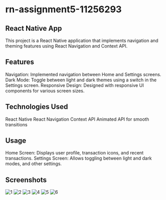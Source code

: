 # rn-assignment5-11256293

## React Native App

This project is a React Native application that implements navigation and theming features using React Navigation and Context API.

## Features
Navigation: Implemented navigation between Home and Settings screens.
Dark Mode: Toggle between light and dark themes using a switch in the Settings screen.
Responsive Design: Designed with responsive UI components for various screen sizes.

##  Technologies Used
React Native
React Navigation
Context API
Animated API for smooth transitions

 ##   Usage
Home Screen: Displays user profile, transaction icons, and recent transactions.
Settings Screen: Allows toggling between light and dark modes, and other settings.
  
## Screenshots
![1](https://github.com/LouisaEco/rn-assignment5-11256293/assets/147488916/77cb5d11-14b7-431b-b3a4-dbd63ad3fa3a)
![2](https://github.com/LouisaEco/rn-assignment5-11256293/assets/147488916/bd78647a-15fc-49cb-b188-aad31061e182)
![3](https://github.com/LouisaEco/rn-assignment5-11256293/assets/147488916/2a4d021b-6fa8-4788-a24b-1fd51609ef82)
![4](https://github.com/LouisaEco/rn-assignment5-11256293/assets/147488916/46495a9a-71d1-45f7-8f6e-5a432efc3d10)
![5](https://github.com/LouisaEco/rn-assignment5-11256293/assets/147488916/1115226a-3ded-43d7-bca4-6153f725dcc1)
![6](https://github.com/LouisaEco/rn-assignment5-11256293/assets/147488916/1691c97d-5215-411c-b480-1068bc3f36ed)
